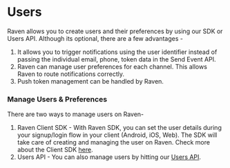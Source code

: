 # Users

Raven allows you to create users and their preferences by using our SDK or Users API. Although its optional, there are a few advantages -&#x20;

1. It allows you to trigger notifications using the user identifier instead of passing the individual email, phone, token data in the Send Event API.
2. Raven can manage user preferences for each channel. This allows Raven to route notifications correctly.
3. Push token management can be handled by Raven.

### Manage Users & Preferences

There are two ways to manage users on Raven-

1. Raven Client SDK - With Raven SDK, you can set the user details during your signup/login flow in your client (Android, iOS, Web). The SDK will take care of creating and managing the user on Raven. Check more about the Client SDK [here](../push/push-client-sdk/android-sdk.md).
2. Users API - You can also manage users by hitting our [Users API](../api-reference/app-users.md).&#x20;
